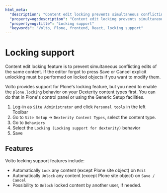 ```yaml
---
html_meta:
  "description": "Content edit locking prevents simultaneous conflicting edits of the same content."
  "property=og:description": "Content edit locking prevents simultaneous conflicting edits of the same content."
  "property=og:title": "Locking support"
  "keywords": "Volto, Plone, frontend, React, locking support"
---
```


# Locking support

Content edit locking feature is to prevent simultaneous conflicting edits of the same content.
If the editor forgot to press Save or Cancel explicit unlocking must be performed on locked objects if you want to modify them.

Volto provides support for Plone's locking feature, but you need to enable the `plone.locking` behavior on your Dexterity content types first. You can do that in Plone's control panel or using the Generic Setup facilities.

1. Log-in as `Site Administrator` and click `Personal tools` in the left Toolbar
2. Go to `Site Setup` -> `Dexterity Content Types`, select the content type.
3. Go to `Behaviors`
4. Select the `Locking (Locking support for dexterity)` behavior
5. Save

## Features

Volto locking support features include:

- Automatically `Lock` any content (except Plone site object) on `Edit`
- Automatically `Unlock` any content (except Plone site object) on `Save / Cancel`
- Possibility to `Unlock` locked content by another user, if needed.
